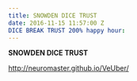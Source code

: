 ```yaml
---
title: SNOWDEN DICE TRUST
date: 2016-11-15 11:57:00 Z
DICE BREAK TRUST 200% happy hour: 
---
```


**SNOWDEN DICE TRUST**

http://neuromaster.github.io/VeUber/